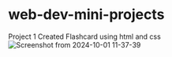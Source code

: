 # web-dev-mini-projects
Project 1 
Created Flashcard using html and css
![Screenshot from 2024-10-01 11-37-39](https://github.com/user-attachments/assets/61d566ab-3936-4fe2-8840-9913ce9c0ff2)
